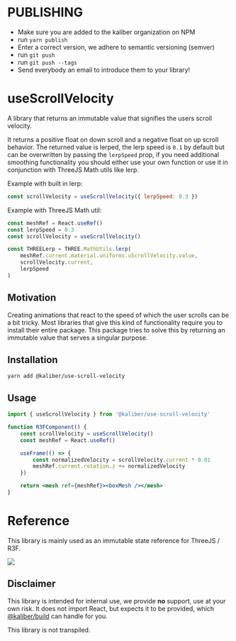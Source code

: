 # PUBLISHING
- Make sure you are added to the kaliber organization on NPM
- run `yarn publish`
- Enter a correct version, we adhere to semantic versioning (semver)
- run `git push`
- run `git push --tags`
- Send everybody an email to introduce them to your library!

# useScrollVelocity
A library that returns an immutable value that signifies the users scroll velocity.

It returns a positive float on down scroll and a negative float on up scroll behavior.
The returned value is lerped, the lerp speed is `0.1` by default but can be overwritten by passing the `lerpSpeed` prop, if you need additional smoothing functionality you should either use your own function or use it in conjunction with ThreeJS Math utils like lerp.

Example with built in lerp:
```js
const scrollVelocity = useScrollVelocity({ lerpSpeed: 0.3 })
```

Example with ThreeJS Math util:
```js
const meshRef = React.useRef()
const lerpSpeed = 0.3
const scrollVelocity = useScrollVelocity()

const THREELerp = THREE.MathUtils.lerp(
    meshRef.current.material.uniforms.uScrollVelocity.value,
    scrollVelocity.current,
    lerpSpeed
)
```

## Motivation
Creating animations that react to the speed of which the user scrolls can be a bit tricky. Most libraries that give this kind of functionality require you to install their entire package. This package tries to solve this by returning an immutable value that serves a singular purpose. 

## Installation

```
yarn add @kaliber/use-scroll-velocity
```

## Usage

```jsx
import { useScrollVelocity } from '@kaliber/use-scroll-velocity'

function R3FComponent() {
    const scrollVelocity = useScrollVelocity()
    const meshRef = React.useRef()

    useFrame(() => {
        const normalizedVelocity = scrollVelocity.current * 0.01
        meshRef.current.rotation.z += normalizedVelocity
    })

    return <mesh ref={meshRef}><boxMesh /></mesh>
}
```

# Reference
This library is mainly used as an immutable state reference for ThreeJS / R3F. 

![](https://media4.giphy.com/media/v1.Y2lkPTc5MGI3NjExMHhxNjBhaGo5bDJ0bmJoMGVsdmk1MzhvcDBoOHh3M2NxeHhhZzIwNiZlcD12MV9pbnRlcm5hbF9naWZfYnlfaWQmY3Q9Zw/pjOTiMEkFKlN8lQXOT/giphy.gif)

## Disclaimer
This library is intended for internal use, we provide __no__ support, use at your own risk. It does not import React, but expects it to be provided, which [@kaliber/build](https://kaliberjs.github.io/build/) can handle for you.

This library is not transpiled.
